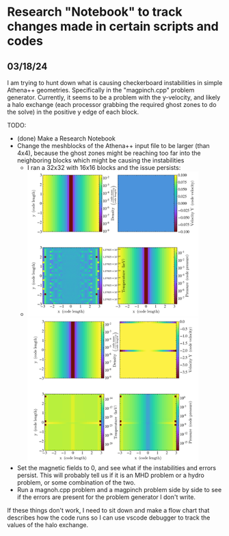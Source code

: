 # Research "Notebook" to track changes made in certain scripts and codes

## 03/18/24

I am trying to hunt down what is causing checkerboard instabilities in simple Athena++ geometries. Specifically in the "magpinch.cpp" problem generator. Currently, it seems to be a problem with the y-velocity, and likely a halo exchange (each processor grabbing the required ghost zones to do the solve) in the positive y edge of each block. 

TODO:
+ (done) Make a Research Notebook
+ Change the meshblocks of the Athena++ input file to be larger (than 4x4), because the ghost zones might be reaching too far into the neighboring blocks which might be causing the instabilities
    - I ran a 32x32 with 16x16 blocks and the issue persists:
    - <img src="athena_files/magpinch_big_16x16block_0.png" alt="time0" width="400"/>        <img src="athena_files/magpinch_big_16x16block_1.png" alt="time1" width="400"/>
+ Set the magnetic fields to 0, and see what if the instabilities and errors persist. This will probably tell us if it is an MHD problem or a hydro problem, or some combination of the two.
+ Run a magnoh.cpp problem and a magpinch problem side by side to see if the errors are present for the problem generator I don't write.

If these things don't work, I need to sit down and make a flow chart that describes how the code runs so I can use vscode debugger to track the values of the halo exchange.